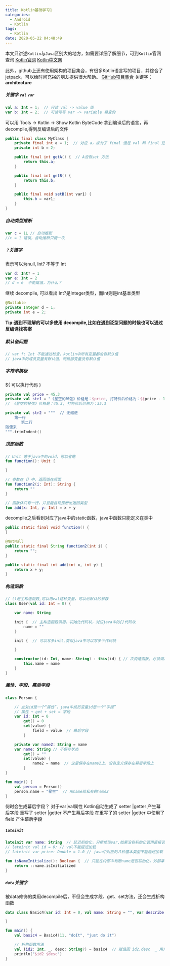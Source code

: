 ```yaml
---
title: Kotlin基础学习1
categories:
  - Android
  - Kotlin
tags:
  - Kotlin
date: 2020-05-22 04:48:49
---
```


本文只讲述`Kotlin`与`Java`区别大的地方，如需要详细了解细节，可到`Kotlin`官网查询
[Kotlin官网](https://kotlinlang.org/docs/reference/ )
[Kotlin中文网](https://www.kotlincn.net/docs/reference/)

此外，github上还有使用架构的项目集合，有很多Kotlin语言写的项目，并综合了jetpack，可以给时间充裕的朋友提供很大帮助。
[GitHub项目集合](https://github.com/android/architecture-components-samples)         关键字：**architecture**   

##### 关键字 `val` `var`

```kotlin
val a: Int = 1;  // 只读 val -> value 值
var b: Int = 2;  // 可读可写 var -> variable 易变的
```

可以用 Tools -> Kotlin -> Show Kotlin ByteCode 拿到编译后的语言，再 decompile,得到反编译后的文件

```java
public final class MyClass {
	private final int a = 1;  // 对应 a，成为了 final 但是 val 和 final 还是有点区别
	private int b = 2;

	public final int getA() {  // A没有set 方法
		return this.a;
	}

	public final int getB() {
		return this.b;
	}

    public final void setB(int var1) {
        this.b = var1;
    }
}
```



##### 自动类型推断

```kotlin
var c = 1L // 自动推断
//c = 1 错误，自动推断只能一次
```



##### `？`关键字

表示可以为null, Int?  不等于  Int

```kotlin
var d: Int? = 1
var e: Int = 2
// d = e  不能赋值，为什么？
```

继续 decompile, 可以看出 Int?是Integer类型，而Int则是int基本类型

```java
@Nullable
private Integer d = 1;
private int e = 2;
```

**Tip:遇到不理解的可以多使用 decompile,比如在遇到泛型问题的时候也可以通过反编译找答案**



##### 默认值问题

```kotlin
// var f: Int 不能通过检查，kotlin中所有变量都没有默认值
// java中的成员变量有默认值，而局部变量没有默认值
```



##### 字符串模板

${ 可以执行代码 }

```kotlin
private val price = 45.3
private val str1 = "《星空的琴弦》价格是：$price, 打特价后价格为：${price - 10}"
// 《星空的琴弦》价格是：45.3, 打特价后价格为：35.3

private val str2 = """  // 无缩进
    第一行 
       第二行
随便来
""".trimIndent()
```



##### 顶部函数

```kotlin
// Unit 等于java中的void，可以省略
fun function(): Unit {

}

// 参数在（）中，返回值在后面
fun function2(i: Int): String {
    return ""
}

// 函数体只有一行，并且能自动推断出返回类型
fun add(x: Int, y: Int) = x + y
```

decompile之后看到对应了java中的static函数，java中函数只能定义在类中

```java
public static final void function() {
}

@NotNull
public static final String function2(int i) {
	return "";
}

public static final int add(int x, int y) {
	return x + y;
}
```



##### 构造函数

```kotlin
// ()是主构造函数,可以用val这种变量，可以给默认的参数
class User(val id: Int = 0) {

    var name: String

    init {  // 主构造函数调用，初始化代码块，对应java中的{}代码块
        name = ""
    }

    init {  // 可以写多init,类似java中可以写多个代码块

    }

    constructor(id: Int, name: String) : this(id) { // 次构造函数，必须调用主构造函数 this()
        this.name = name
    }
}
```



##### 属性、字段、幕后字段

```kotlin
class Person {

    // 此处id是一个“属性”，java中成员变量id是一个“字段”
    // 属性 + get + set = 字段
    var id: Int = 0
        get() = 0
        set(value) {
            field = value  // 幕后字段
        }

    private var name2: String = name
    var name: String // 不保存状态
        get() = ""
        set(value) {
            name2 = name  // 这里保存在name2上，没有定义保存在幕后字段上
        }
}
```

```kotlin
fun main() {
    val person = Person()
    person.name = "星空"  // 用name给私有的name2
}
```

何时会生成幕后字段？
对于var|val属性
Kotlin自动生成了   setter |getter                                       产生幕后字段
重写了                     setter |getter                                       不产生幕后字段
在重写了的             setter |getter  中使用了field               产生幕后字段



##### `lateinit`

```kotlin
lateinit var name: String  // 延迟初始化，只能修饰var,如果没有初始化调用直接调用会报错
// lateinit val id = 0; // val不能延迟加载
// lateinit var price: Double = 1.0 // java中对应的八种基本类型不能延迟加载
```

```kotlin
fun isNameInitialize(): Boolean {  // 只能在内部中判断name是否初始化，外部拿不到
    return ::name.isInitialized
}
```



##### `data`关键字

被data修饰的类用decompile后，不但会生成字段、get、set方法，还会生成析构函数

```kotlin
data class Basic4(var id: Int = 0, val name: String = "", var describe: String?) {

}

fun main() {
    val basic4 = Basic4(11, "doIt", "just do it")

    // 析构函数用法
    val (id2: Int, _, desc: String?) = basic4  // 赋值回 id2,desc  _ 用来站位
    println("$id2 $desc")
}
```